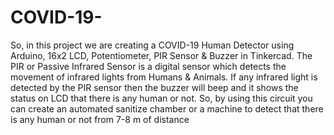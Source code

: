 # COVID-19-
So, in this project we are creating a COVID-19 Human Detector using Arduino, 16x2 LCD, Potentiometer, PIR Sensor &amp; Buzzer in Tinkercad. The PIR or Passive Infrared Sensor is a digital sensor which detects the movement of infrared lights from Humans &amp; Animals. If any infrared light is detected by the PIR sensor then the buzzer will beep and it shows the status on LCD that there is any human or not.  So, by using this circuit you can create an automated sanitize chamber or a machine to detect that there is any human or not from 7-8 m of distance
